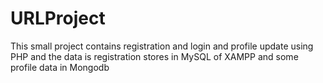 # URLProject
This small project contains registration and login and profile update using PHP and the data is registration stores in MySQL of XAMPP  and some profile data in Mongodb
